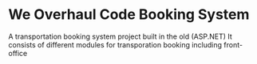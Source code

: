 # We Overhaul Code Booking System

A transportation booking system project built in the old (ASP.NET) 
It consists of different modules for transporation booking including front-office
